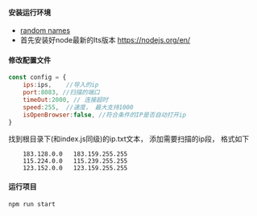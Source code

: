 #### 安装运行环境
- [random names](https://randominfo.cn/random-names)
- 首先安装好node最新的lts版本  https://nodejs.org/en/

#### 修改配置文件

```javascript
const config = {
    ips:ips,    //导入的ip
    port:8083, //扫描的端口
    timeOut:2000, // 连接超时
    speed:255,  //速度， 最大支持1000
    isOpenBrowser:false, //符合条件的IP是否自动打开ip
}
```
找到根目录下(和index.js同级)的ip.txt文本， 添加需要扫描的ip段， 格式如下
```
    183.128.0.0   183.159.255.255
    115.224.0.0   115.239.255.255
    123.152.0.0   123.159.255.255
```


#### 运行项目

```node
npm run start
```

